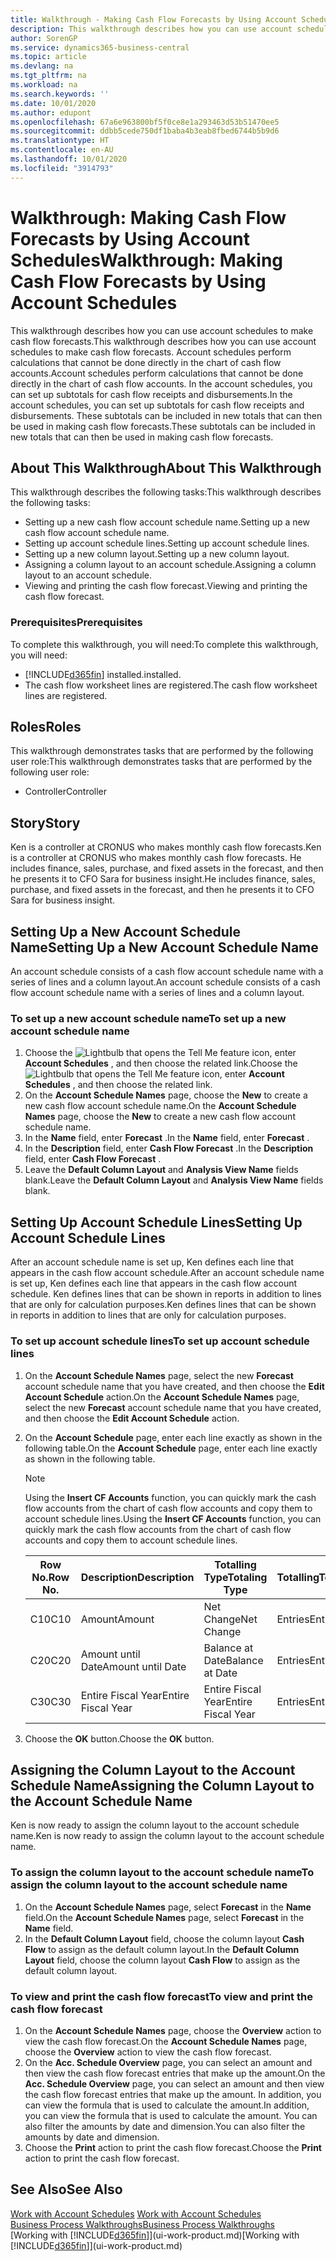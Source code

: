 ```yaml
---
title: Walkthrough - Making Cash Flow Forecasts by Using Account Schedules | Microsoft Docs
description: This walkthrough describes how you can use account schedules to make cash flow forecasts. Account schedules perform calculations that cannot be done directly in the chart of cash flow accounts. In the account schedules, you can set up subtotals for cash flow receipts and disbursements. These subtotals can be included in new totals that can then be used in making cash flow forecasts.
author: SorenGP
ms.service: dynamics365-business-central
ms.topic: article
ms.devlang: na
ms.tgt_pltfrm: na
ms.workload: na
ms.search.keywords: ''
ms.date: 10/01/2020
ms.author: edupont
ms.openlocfilehash: 67a6e963800bf5f0ce8e1a293463d53b51470ee5
ms.sourcegitcommit: ddbb5cede750df1baba4b3eab8fbed6744b5b9d6
ms.translationtype: HT
ms.contentlocale: en-AU
ms.lasthandoff: 10/01/2020
ms.locfileid: "3914793"
---
```

# <a name="walkthrough-making-cash-flow-forecasts-by-using-account-schedules"></a><span data-ttu-id="055d3-106">Walkthrough: Making Cash Flow Forecasts by Using Account Schedules</span><span class="sxs-lookup"><span data-stu-id="055d3-106">Walkthrough: Making Cash Flow Forecasts by Using Account Schedules</span></span>
<span data-ttu-id="055d3-107">This walkthrough describes how you can use account schedules to make cash flow forecasts.</span><span class="sxs-lookup"><span data-stu-id="055d3-107">This walkthrough describes how you can use account schedules to make cash flow forecasts.</span></span> <span data-ttu-id="055d3-108">Account schedules perform calculations that cannot be done directly in the chart of cash flow accounts.</span><span class="sxs-lookup"><span data-stu-id="055d3-108">Account schedules perform calculations that cannot be done directly in the chart of cash flow accounts.</span></span> <span data-ttu-id="055d3-109">In the account schedules, you can set up subtotals for cash flow receipts and disbursements.</span><span class="sxs-lookup"><span data-stu-id="055d3-109">In the account schedules, you can set up subtotals for cash flow receipts and disbursements.</span></span> <span data-ttu-id="055d3-110">These subtotals can be included in new totals that can then be used in making cash flow forecasts.</span><span class="sxs-lookup"><span data-stu-id="055d3-110">These subtotals can be included in new totals that can then be used in making cash flow forecasts.</span></span>  

## <a name="about-this-walkthrough"></a><span data-ttu-id="055d3-111">About This Walkthrough</span><span class="sxs-lookup"><span data-stu-id="055d3-111">About This Walkthrough</span></span>  
<span data-ttu-id="055d3-112">This walkthrough describes the following tasks:</span><span class="sxs-lookup"><span data-stu-id="055d3-112">This walkthrough describes the following tasks:</span></span>  

- <span data-ttu-id="055d3-113">Setting up a new cash flow account schedule name.</span><span class="sxs-lookup"><span data-stu-id="055d3-113">Setting up a new cash flow account schedule name.</span></span>  
- <span data-ttu-id="055d3-114">Setting up account schedule lines.</span><span class="sxs-lookup"><span data-stu-id="055d3-114">Setting up account schedule lines.</span></span>  
- <span data-ttu-id="055d3-115">Setting up a new column layout.</span><span class="sxs-lookup"><span data-stu-id="055d3-115">Setting up a new column layout.</span></span>  
- <span data-ttu-id="055d3-116">Assigning a column layout to an account schedule.</span><span class="sxs-lookup"><span data-stu-id="055d3-116">Assigning a column layout to an account schedule.</span></span>  
- <span data-ttu-id="055d3-117">Viewing and printing the cash flow forecast.</span><span class="sxs-lookup"><span data-stu-id="055d3-117">Viewing and printing the cash flow forecast.</span></span>  

### <a name="prerequisites"></a><span data-ttu-id="055d3-118">Prerequisites</span><span class="sxs-lookup"><span data-stu-id="055d3-118">Prerequisites</span></span>  
<span data-ttu-id="055d3-119">To complete this walkthrough, you will need:</span><span class="sxs-lookup"><span data-stu-id="055d3-119">To complete this walkthrough, you will need:</span></span>  

- [!INCLUDE[d365fin](includes/d365fin_md.md)] <span data-ttu-id="055d3-120">installed.</span><span class="sxs-lookup"><span data-stu-id="055d3-120">installed.</span></span>  
- <span data-ttu-id="055d3-121">The cash flow worksheet lines are registered.</span><span class="sxs-lookup"><span data-stu-id="055d3-121">The cash flow worksheet lines are registered.</span></span>  

## <a name="roles"></a><span data-ttu-id="055d3-122">Roles</span><span class="sxs-lookup"><span data-stu-id="055d3-122">Roles</span></span>  
<span data-ttu-id="055d3-123">This walkthrough demonstrates tasks that are performed by the following user role:</span><span class="sxs-lookup"><span data-stu-id="055d3-123">This walkthrough demonstrates tasks that are performed by the following user role:</span></span>  

- <span data-ttu-id="055d3-124">Controller</span><span class="sxs-lookup"><span data-stu-id="055d3-124">Controller</span></span>  

## <a name="story"></a><span data-ttu-id="055d3-125">Story</span><span class="sxs-lookup"><span data-stu-id="055d3-125">Story</span></span>  
<span data-ttu-id="055d3-126">Ken is a controller at CRONUS who makes monthly cash flow forecasts.</span><span class="sxs-lookup"><span data-stu-id="055d3-126">Ken is a controller at CRONUS who makes monthly cash flow forecasts.</span></span> <span data-ttu-id="055d3-127">He includes finance, sales, purchase, and fixed assets in the forecast, and then he presents it to CFO Sara for business insight.</span><span class="sxs-lookup"><span data-stu-id="055d3-127">He includes finance, sales, purchase, and fixed assets in the forecast, and then he presents it to CFO Sara for business insight.</span></span>  

## <a name="setting-up-a-new-account-schedule-name"></a><span data-ttu-id="055d3-128">Setting Up a New Account Schedule Name</span><span class="sxs-lookup"><span data-stu-id="055d3-128">Setting Up a New Account Schedule Name</span></span>  
<span data-ttu-id="055d3-129">An account schedule consists of a cash flow account schedule name with a series of lines and a column layout.</span><span class="sxs-lookup"><span data-stu-id="055d3-129">An account schedule consists of a cash flow account schedule name with a series of lines and a column layout.</span></span>  

### <a name="to-set-up-a-new-account-schedule-name"></a><span data-ttu-id="055d3-130">To set up a new account schedule name</span><span class="sxs-lookup"><span data-stu-id="055d3-130">To set up a new account schedule name</span></span>  

1.  <span data-ttu-id="055d3-131">Choose the ![Lightbulb that opens the Tell Me feature](media/ui-search/search_small.png "Tell me what you want to do") icon, enter **Account Schedules** , and then choose the related link.</span><span class="sxs-lookup"><span data-stu-id="055d3-131">Choose the ![Lightbulb that opens the Tell Me feature](media/ui-search/search_small.png "Tell me what you want to do") icon, enter **Account Schedules** , and then choose the related link.</span></span>  
2.  <span data-ttu-id="055d3-132">On the **Account Schedule Names** page, choose the **New** to create a new cash flow account schedule name.</span><span class="sxs-lookup"><span data-stu-id="055d3-132">On the **Account Schedule Names** page, choose the **New** to create a new cash flow account schedule name.</span></span>  
3.  <span data-ttu-id="055d3-133">In the **Name** field, enter **Forecast** .</span><span class="sxs-lookup"><span data-stu-id="055d3-133">In the **Name** field, enter **Forecast** .</span></span>  
4.  <span data-ttu-id="055d3-134">In the **Description** field, enter **Cash Flow Forecast** .</span><span class="sxs-lookup"><span data-stu-id="055d3-134">In the **Description** field, enter **Cash Flow Forecast** .</span></span>  
5.  <span data-ttu-id="055d3-135">Leave the **Default Column Layout** and **Analysis View Name** fields blank.</span><span class="sxs-lookup"><span data-stu-id="055d3-135">Leave the **Default Column Layout** and **Analysis View Name** fields blank.</span></span>  

## <a name="setting-up-account-schedule-lines"></a><span data-ttu-id="055d3-136">Setting Up Account Schedule Lines</span><span class="sxs-lookup"><span data-stu-id="055d3-136">Setting Up Account Schedule Lines</span></span>  
<span data-ttu-id="055d3-137">After an account schedule name is set up, Ken defines each line that appears in the cash flow account schedule.</span><span class="sxs-lookup"><span data-stu-id="055d3-137">After an account schedule name is set up, Ken defines each line that appears in the cash flow account schedule.</span></span> <span data-ttu-id="055d3-138">Ken defines lines that can be shown in reports in addition to lines that are only for calculation purposes.</span><span class="sxs-lookup"><span data-stu-id="055d3-138">Ken defines lines that can be shown in reports in addition to lines that are only for calculation purposes.</span></span>  

### <a name="to-set-up-account-schedule-lines"></a><span data-ttu-id="055d3-139">To set up account schedule lines</span><span class="sxs-lookup"><span data-stu-id="055d3-139">To set up account schedule lines</span></span>  

1.  <span data-ttu-id="055d3-140">On the **Account Schedule Names** page, select the new **Forecast** account schedule name that you have created, and then choose the **Edit Account Schedule** action.</span><span class="sxs-lookup"><span data-stu-id="055d3-140">On the **Account Schedule Names** page, select the new **Forecast** account schedule name that you have created, and then choose the **Edit Account Schedule** action.</span></span>  
2.  <span data-ttu-id="055d3-141">On the **Account Schedule** page, enter each line exactly as shown in the following table.</span><span class="sxs-lookup"><span data-stu-id="055d3-141">On the **Account Schedule** page, enter each line exactly as shown in the following table.</span></span>  

    > [!NOTE]  
    >  <span data-ttu-id="055d3-142">Using the **Insert CF Accounts** function, you can quickly mark the cash flow accounts from the chart of cash flow accounts and copy them to account schedule lines.</span><span class="sxs-lookup"><span data-stu-id="055d3-142">Using the **Insert CF Accounts** function, you can quickly mark the cash flow accounts from the chart of cash flow accounts and copy them to account schedule lines.</span></span>  

    |<span data-ttu-id="055d3-143">Row No.</span><span class="sxs-lookup"><span data-stu-id="055d3-143">Row No.</span></span>|<span data-ttu-id="055d3-144">Description</span><span class="sxs-lookup"><span data-stu-id="055d3-144">Description</span></span>|<span data-ttu-id="055d3-145">Totalling Type</span><span class="sxs-lookup"><span data-stu-id="055d3-145">Totaling Type</span></span>|<span data-ttu-id="055d3-146">Totalling</span><span class="sxs-lookup"><span data-stu-id="055d3-146">Totaling</span></span>|<span data-ttu-id="055d3-147">Row Type</span><span class="sxs-lookup"><span data-stu-id="055d3-147">Row Type</span></span>|<span data-ttu-id="055d3-148">Amount Type</span><span class="sxs-lookup"><span data-stu-id="055d3-148">Amount Type</span></span>|<span data-ttu-id="055d3-149">Show</span><span class="sxs-lookup"><span data-stu-id="055d3-149">Show</span></span>|  
    |-------|-----------|-------------|--------|--------|-----------|----|
    |<span data-ttu-id="055d3-150">C10</span><span class="sxs-lookup"><span data-stu-id="055d3-150">C10</span></span>|<span data-ttu-id="055d3-151">Amount</span><span class="sxs-lookup"><span data-stu-id="055d3-151">Amount</span></span>|<span data-ttu-id="055d3-152">Net Change</span><span class="sxs-lookup"><span data-stu-id="055d3-152">Net Change</span></span>|<span data-ttu-id="055d3-153">Entries</span><span class="sxs-lookup"><span data-stu-id="055d3-153">Entries</span></span>|<span data-ttu-id="055d3-154">Net Amount</span><span class="sxs-lookup"><span data-stu-id="055d3-154">Net Amount</span></span>|<span data-ttu-id="055d3-155">Always</span><span class="sxs-lookup"><span data-stu-id="055d3-155">Always</span></span>|  
    |<span data-ttu-id="055d3-156">C20</span><span class="sxs-lookup"><span data-stu-id="055d3-156">C20</span></span>|<span data-ttu-id="055d3-157">Amount until Date</span><span class="sxs-lookup"><span data-stu-id="055d3-157">Amount until Date</span></span>|<span data-ttu-id="055d3-158">Balance at Date</span><span class="sxs-lookup"><span data-stu-id="055d3-158">Balance at Date</span></span>|<span data-ttu-id="055d3-159">Entries</span><span class="sxs-lookup"><span data-stu-id="055d3-159">Entries</span></span>|<span data-ttu-id="055d3-160">Net Amount</span><span class="sxs-lookup"><span data-stu-id="055d3-160">Net Amount</span></span>|<span data-ttu-id="055d3-161">Always</span><span class="sxs-lookup"><span data-stu-id="055d3-161">Always</span></span>|  
    |<span data-ttu-id="055d3-162">C30</span><span class="sxs-lookup"><span data-stu-id="055d3-162">C30</span></span>|<span data-ttu-id="055d3-163">Entire Fiscal Year</span><span class="sxs-lookup"><span data-stu-id="055d3-163">Entire Fiscal Year</span></span>|<span data-ttu-id="055d3-164">Entire Fiscal Year</span><span class="sxs-lookup"><span data-stu-id="055d3-164">Entire Fiscal Year</span></span>|<span data-ttu-id="055d3-165">Entries</span><span class="sxs-lookup"><span data-stu-id="055d3-165">Entries</span></span>|<span data-ttu-id="055d3-166">Net Amount</span><span class="sxs-lookup"><span data-stu-id="055d3-166">Net Amount</span></span>|<span data-ttu-id="055d3-167">Always</span><span class="sxs-lookup"><span data-stu-id="055d3-167">Always</span></span>|  

4.  <span data-ttu-id="055d3-168">Choose the **OK** button.</span><span class="sxs-lookup"><span data-stu-id="055d3-168">Choose the **OK** button.</span></span>  

## <a name="assigning-the-column-layout-to-the-account-schedule-name"></a><span data-ttu-id="055d3-169">Assigning the Column Layout to the Account Schedule Name</span><span class="sxs-lookup"><span data-stu-id="055d3-169">Assigning the Column Layout to the Account Schedule Name</span></span>  
<span data-ttu-id="055d3-170">Ken is now ready to assign the column layout to the account schedule name.</span><span class="sxs-lookup"><span data-stu-id="055d3-170">Ken is now ready to assign the column layout to the account schedule name.</span></span>  

### <a name="to-assign-the-column-layout-to-the-account-schedule-name"></a><span data-ttu-id="055d3-171">To assign the column layout to the account schedule name</span><span class="sxs-lookup"><span data-stu-id="055d3-171">To assign the column layout to the account schedule name</span></span>  

1.  <span data-ttu-id="055d3-172">On the **Account Schedule Names** page, select **Forecast** in the **Name** field.</span><span class="sxs-lookup"><span data-stu-id="055d3-172">On the **Account Schedule Names** page, select **Forecast** in the **Name** field.</span></span>  
2.  <span data-ttu-id="055d3-173">In the **Default Column Layout** field, choose the column layout **Cash Flow** to assign as the default column layout.</span><span class="sxs-lookup"><span data-stu-id="055d3-173">In the **Default Column Layout** field, choose the column layout **Cash Flow** to assign as the default column layout.</span></span>  

### <a name="to-view-and-print-the-cash-flow-forecast"></a><span data-ttu-id="055d3-174">To view and print the cash flow forecast</span><span class="sxs-lookup"><span data-stu-id="055d3-174">To view and print the cash flow forecast</span></span>  
1.  <span data-ttu-id="055d3-175">On the **Account Schedule Names** page, choose the **Overview** action to view the cash flow forecast.</span><span class="sxs-lookup"><span data-stu-id="055d3-175">On the **Account Schedule Names** page, choose the **Overview** action to view the cash flow forecast.</span></span>  
2.  <span data-ttu-id="055d3-176">On the **Acc. Schedule Overview** page, you can select an amount and then view the cash flow forecast entries that make up the amount.</span><span class="sxs-lookup"><span data-stu-id="055d3-176">On the **Acc. Schedule Overview** page, you can select an amount and then view the cash flow forecast entries that make up the amount.</span></span> <span data-ttu-id="055d3-177">In addition, you can view the formula that is used to calculate the amount.</span><span class="sxs-lookup"><span data-stu-id="055d3-177">In addition, you can view the formula that is used to calculate the amount.</span></span> <span data-ttu-id="055d3-178">You can also filter the amounts by date and dimension.</span><span class="sxs-lookup"><span data-stu-id="055d3-178">You can also filter the amounts by date and dimension.</span></span>  
3.  <span data-ttu-id="055d3-179">Choose the **Print** action to print the cash flow forecast.</span><span class="sxs-lookup"><span data-stu-id="055d3-179">Choose the **Print** action to print the cash flow forecast.</span></span>  

## <a name="see-also"></a><span data-ttu-id="055d3-180">See Also</span><span class="sxs-lookup"><span data-stu-id="055d3-180">See Also</span></span>  
 <span data-ttu-id="055d3-181">[Work with Account Schedules](bi-how-work-account-schedule.md) </span><span class="sxs-lookup"><span data-stu-id="055d3-181">[Work with Account Schedules](bi-how-work-account-schedule.md) </span></span>  
 [<span data-ttu-id="055d3-182">Business Process Walkthroughs</span><span class="sxs-lookup"><span data-stu-id="055d3-182">Business Process Walkthroughs</span></span>](walkthrough-business-process-walkthroughs.md)  
 <span data-ttu-id="055d3-183">[Working with [!INCLUDE[d365fin](includes/d365fin_md.md)]](ui-work-product.md)</span><span class="sxs-lookup"><span data-stu-id="055d3-183">[Working with [!INCLUDE[d365fin](includes/d365fin_md.md)]](ui-work-product.md)</span></span>
